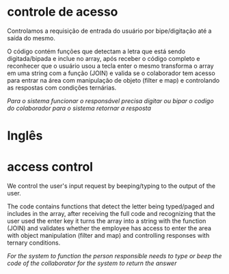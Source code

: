 # controle de acesso
Controlamos a requisição de entrada do usuário por bipe/digitação até a saída do mesmo.

O código contém funções que detectam a letra que está sendo digitada/bipada e inclue no array,
após receber o código completo e reconhecer que o usuário usou a tecla enter o mesmo transforma o array em uma string com a função (JOIN)
e valida se o colaborador tem acesso para entrar na área com manipulação de objeto (filter e map) e controlando as respostas com condições ternárias.


*Para o sistema funcionar o responsável precisa digitar ou bipar o codigo do colaborador para o sistema retornar a resposta*


# Inglês

# access control
We control the user's input request by beeping/typing to the output of the user.

The code contains functions that detect the letter being typed/paged and includes in the array,
after receiving the full code and recognizing that the user used the enter key it turns the array into a string with the function (JOIN)
and validates whether the employee has access to enter the area with object manipulation (filter and map) and controlling responses with ternary conditions.

*For the system to function the person responsible needs to type or beep the code of the collaborator for the system to return the answer*
